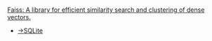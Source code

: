 # 
[Faiss: A library for efficient similarity search and clustering of dense vectors.](https://github.com/facebookresearch/faiss)
- [→SQLite](https://github.com/Chaoses-Ib/InformationSystems/blob/main/Databases/Relational/DBMS/SQLite/README.md#extensions)